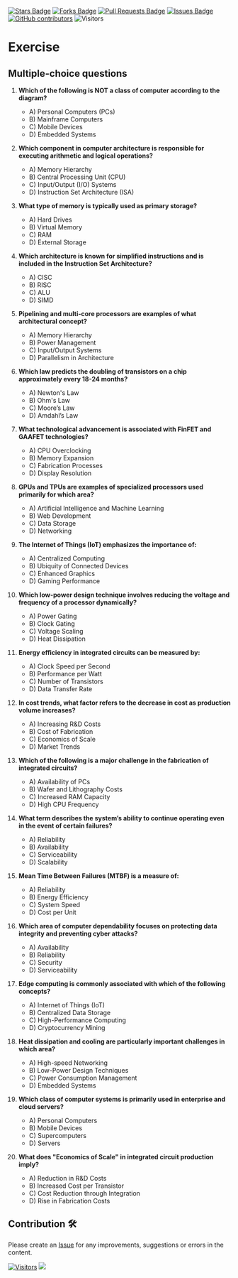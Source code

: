 <a href="https://github.com/drshahizan/computer-system/stargazers"><img src="https://img.shields.io/github/stars/drshahizan/computer-system" alt="Stars Badge"/></a>
<a href="https://github.com/drshahizan/computer-system/network/members"><img src="https://img.shields.io/github/forks/drshahizan/computer-system" alt="Forks Badge"/></a>
<a href="https://github.com/drshahizan/computer-system/pulls"><img src="https://img.shields.io/github/issues-pr/drshahizan/computer-system" alt="Pull Requests Badge"/></a>
<a href="https://github.com/drshahizan/computer-system"><img src="https://img.shields.io/github/issues/drshahizan/computer-system" alt="Issues Badge"/></a>
<a href="https://github.com/drshahizan/computer-system/graphs/contributors"><img alt="GitHub contributors" src="https://img.shields.io/github/contributors/drshahizan/computer-system?color=2b9348"></a>
![Visitors](https://api.visitorbadge.io/api/visitors?path=https%3A%2F%2Fgithub.com%2Fdrshahizan%2Fcomputer-system&labelColor=%23d9e3f0&countColor=%23697689&style=flat)

# Exercise

## Multiple-choice questions

1. **Which of the following is NOT a class of computer according to the diagram?**
   - A) Personal Computers (PCs)
   - B) Mainframe Computers
   - C) Mobile Devices
   - D) Embedded Systems

2. **Which component in computer architecture is responsible for executing arithmetic and logical operations?**
   - A) Memory Hierarchy
   - B) Central Processing Unit (CPU)
   - C) Input/Output (I/O) Systems
   - D) Instruction Set Architecture (ISA)

3. **What type of memory is typically used as primary storage?**
   - A) Hard Drives
   - B) Virtual Memory
   - C) RAM
   - D) External Storage

4. **Which architecture is known for simplified instructions and is included in the Instruction Set Architecture?**
   - A) CISC
   - B) RISC
   - C) ALU
   - D) SIMD

5. **Pipelining and multi-core processors are examples of what architectural concept?**
   - A) Memory Hierarchy
   - B) Power Management
   - C) Input/Output Systems
   - D) Parallelism in Architecture

6. **Which law predicts the doubling of transistors on a chip approximately every 18-24 months?**
   - A) Newton's Law
   - B) Ohm's Law
   - C) Moore’s Law
   - D) Amdahl’s Law

7. **What technological advancement is associated with FinFET and GAAFET technologies?**
   - A) CPU Overclocking
   - B) Memory Expansion
   - C) Fabrication Processes
   - D) Display Resolution

8. **GPUs and TPUs are examples of specialized processors used primarily for which area?**
   - A) Artificial Intelligence and Machine Learning
   - B) Web Development
   - C) Data Storage
   - D) Networking

9. **The Internet of Things (IoT) emphasizes the importance of:**
   - A) Centralized Computing
   - B) Ubiquity of Connected Devices
   - C) Enhanced Graphics
   - D) Gaming Performance

10. **Which low-power design technique involves reducing the voltage and frequency of a processor dynamically?**
    - A) Power Gating
    - B) Clock Gating
    - C) Voltage Scaling
    - D) Heat Dissipation

11. **Energy efficiency in integrated circuits can be measured by:**
    - A) Clock Speed per Second
    - B) Performance per Watt
    - C) Number of Transistors
    - D) Data Transfer Rate

12. **In cost trends, what factor refers to the decrease in cost as production volume increases?**
    - A) Increasing R&D Costs
    - B) Cost of Fabrication
    - C) Economics of Scale
    - D) Market Trends

13. **Which of the following is a major challenge in the fabrication of integrated circuits?**
    - A) Availability of PCs
    - B) Wafer and Lithography Costs
    - C) Increased RAM Capacity
    - D) High CPU Frequency

14. **What term describes the system’s ability to continue operating even in the event of certain failures?**
    - A) Reliability
    - B) Availability
    - C) Serviceability
    - D) Scalability

15. **Mean Time Between Failures (MTBF) is a measure of:**
    - A) Reliability
    - B) Energy Efficiency
    - C) System Speed
    - D) Cost per Unit

16. **Which area of computer dependability focuses on protecting data integrity and preventing cyber attacks?**
    - A) Availability
    - B) Reliability
    - C) Security
    - D) Serviceability

17. **Edge computing is commonly associated with which of the following concepts?**
    - A) Internet of Things (IoT)
    - B) Centralized Data Storage
    - C) High-Performance Computing
    - D) Cryptocurrency Mining

18. **Heat dissipation and cooling are particularly important challenges in which area?**
    - A) High-speed Networking
    - B) Low-Power Design Techniques
    - C) Power Consumption Management
    - D) Embedded Systems

19. **Which class of computer systems is primarily used in enterprise and cloud servers?**
    - A) Personal Computers
    - B) Mobile Devices
    - C) Supercomputers
    - D) Servers

20. **What does "Economics of Scale" in integrated circuit production imply?**
    - A) Reduction in R&D Costs
    - B) Increased Cost per Transistor
    - C) Cost Reduction through Integration
    - D) Rise in Fabrication Costs

## Contribution 🛠️
Please create an [Issue](https://github.com/drshahizan/computer-system/issues) for any improvements, suggestions or errors in the content.

[![Visitors](https://api.visitorbadge.io/api/visitors?path=https%3A%2F%2Fgithub.com%2Fdrshahizan&labelColor=%23697689&countColor=%23555555&style=plastic)](https://visitorbadge.io/status?path=https%3A%2F%2Fgithub.com%2Fdrshahizan)
![](https://hit.yhype.me/github/profile?user_id=81284918)



